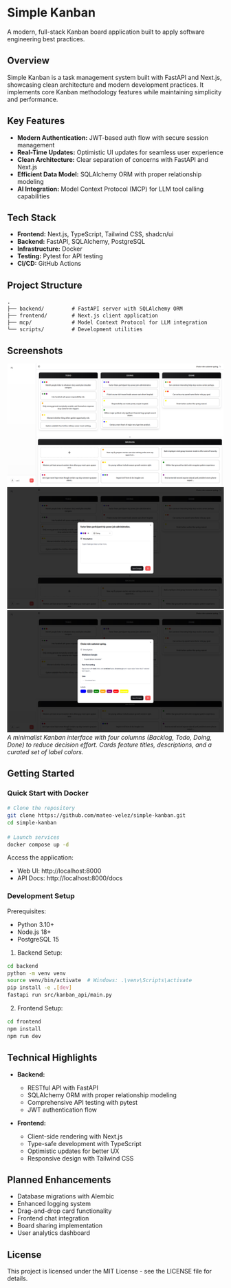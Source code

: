 # Simple Kanban

A modern, full-stack Kanban board application built to apply software engineering best practices.

## Overview

Simple Kanban is a task management system built with FastAPI and Next.js, showcasing clean architecture and modern development practices. It implements core Kanban methodology features while maintaining simplicity and performance.

## Key Features

- **Modern Authentication:** JWT-based auth flow with secure session management
- **Real-Time Updates:** Optimistic UI updates for seamless user experience
- **Clean Architecture:** Clear separation of concerns with FastAPI and Next.js
- **Efficient Data Model:** SQLAlchemy ORM with proper relationship modeling
- **AI Integration:** Model Context Protocol (MCP) for LLM tool calling capabilities

## Tech Stack

- **Frontend:** Next.js, TypeScript, Tailwind CSS, shadcn/ui
- **Backend:** FastAPI, SQLAlchemy, PostgreSQL
- **Infrastructure:** Docker
- **Testing:** Pytest for API testing
- **CI/CD:** GitHub Actions

## Project Structure

```
.
├── backend/         # FastAPI server with SQLAlchemy ORM
├── frontend/        # Next.js client application
├── mcp/             # Model Context Protocol for LLM integration
└── scripts/         # Development utilities
```

## Screenshots

![Kanban Board View](./docs/assets/board.png)
![Kanban Card View](./docs/assets/card.png)
![Kanban Board Details View](./docs/assets/board_dialog.png)
_A minimalist Kanban interface with four columns (Backlog, Todo, Doing, Done) to reduce decision effort. Cards feature titles, descriptions, and a curated set of label colors._

## Getting Started

### Quick Start with Docker

```bash
# Clone the repository
git clone https://github.com/mateo-velez/simple-kanban.git
cd simple-kanban

# Launch services
docker compose up -d
```

Access the application:

- Web UI: http://localhost:8000
- API Docs: http://localhost:8000/docs

### Development Setup

Prerequisites:

- Python 3.10+
- Node.js 18+
- PostgreSQL 15

1. Backend Setup:

```bash
cd backend
python -m venv venv
source venv/bin/activate  # Windows: .\venv\Scripts\activate
pip install -e .[dev]
fastapi run src/kanban_api/main.py
```

2. Frontend Setup:

```bash
cd frontend
npm install
npm run dev
```

## Technical Highlights

- **Backend:**

  - RESTful API with FastAPI
  - SQLAlchemy ORM with proper relationship modeling
  - Comprehensive API testing with pytest
  - JWT authentication flow

- **Frontend:**
  - Client-side rendering with Next.js
  - Type-safe development with TypeScript
  - Optimistic updates for better UX
  - Responsive design with Tailwind CSS

## Planned Enhancements

- Database migrations with Alembic
- Enhanced logging system
- Drag-and-drop card functionality
- Frontend chat integration
- Board sharing implementation
- User analytics dashboard

## License

This project is licensed under the MIT License - see the LICENSE file for details.
